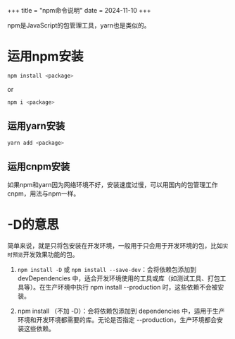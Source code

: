 +++
title = "npm命令说明"
date = 2024-11-10
+++

npm是JavaScript的包管理工具，yarn也是类似的。

# 运用npm安装

```bash
npm install <package>
```

or

```bash
npm i <package>
```

## 运用yarn安装

```bash
yarn add <package>
```

## 运用cnpm安装
如果npm和yarn因为网络环境不好，安装速度过慢，可以用国内的包管理工作cnpm，用法与npm一样。

# -D的意思

简单来说，就是只将包安装在开发环境，一般用于只会用于开发环境的包，比如`实时预览`开发效果功能的包。

1. `npm install -D` 或 `npm install --save-dev`：会将依赖包添加到 devDependencies 中，适合开发环境使用的工具或库（如测试工具、打包工具等）。在生产环境中执行 npm install --production 时，这些依赖不会被安装。

2. npm install （不加 -D）：会将依赖包添加到 dependencies 中，适用于生产环境和开发环境都需要的库。无论是否指定 --production，生产环境都会安装这些依赖。
